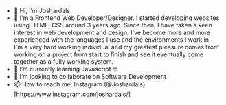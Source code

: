 - 👋 Hi, I’m Joshardals
- 👀 I'm a Frontend Web Developer/Designer. I started developing websites using HTML, CSS around 3 years ago. Since then, I have taken a keen interest in web development and design, I've become more and more experienced with the languages I use and the environments I work in. I'm a very hard working individual and my greatest pleasure comes from working on a project from start to finish and see it eventually come together as a fully working system.
- 🌱 I’m currently learning Javascript 🤓
- 💞️ I’m looking to collaborate on Software Development
- 📫 How to reach me: Instagram (@Joshardals)[https://www.instagram.com/joshardals/]

<!---
Joshardals/Joshardals is a ✨ special ✨ repository because its `README.md` (this file) appears on your GitHub profile.
You can click the Preview link to take a look at your changes.
--->
